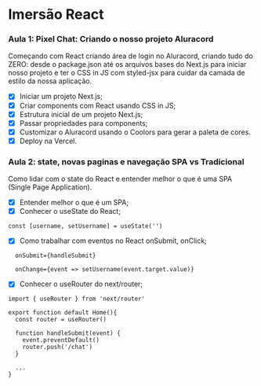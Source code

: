 # Imersão React

### Aula 1: Pixel Chat: Criando o nosso projeto Aluracord

Começando com React criando área de login no Aluracord, criando tudo do ZERO: desde o package.json até os arquivos bases do Next.js para iniciar nosso projeto e ter o CSS in JS com styled-jsx para cuidar da camada de estilo da nossa aplicação.

- [x] Iniciar um projeto Next.js;
- [x] Criar components com React usando CSS in JS;
- [x] Estrutura inicial de um projeto Next.js;
- [x] Passar propriedades para components;
- [x] Customizar o Aluracord usando o Coolors para gerar a paleta de cores.
- [x] Deploy na Vercel.

### Aula 2: state, novas paginas e navegação SPA vs Tradicional

Como lidar com o state do React e entender melhor o que é uma SPA (Single Page Application).

- [x] Entender melhor o que é um SPA;
- [x] Conhecer o useState do React;
```
const [username, setUsername] = useState('')
```
- [x] Como trabalhar com eventos no React onSubmit, onClick;
```
  onSubmit={handleSubmit}
```
```
  onChange={event => setUsername(event.target.value)}
```

- [x] Conhecer o useRouter do next/router;

```
import { useRouter } from 'next/router'

export function default Home(){
  const router = useRouter()

  function handleSubmit(event) {
    event.preventDefault()
    router.push('/chat')
  }

  ...
}

```
